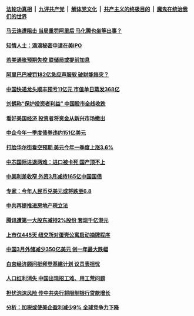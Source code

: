 

####  [法轮功真相](../../../../basic/blob/master/README.md?t=04120902) &nbsp;|&nbsp; [九评共产党](../../../../9ping.md/blob/master/README.md?t=04120902) &nbsp;|&nbsp; [解体党文化](../../../../jtdwh.md/blob/master/README.md?t=04120902)  &nbsp;|&nbsp; [共产主义的终极目的](../../../../gczydzjmd.md/blob/master/README.md?t=04120902) &nbsp;|&nbsp; [魔鬼在统治我们的世界](../../../../mgztzwmdsj.md/blob/master/README.md?t=04120902) 

#### [马云连遭阻击 当局重罚阿里后 马化腾也坐等出事？](../pages/soh7/493883.md?t=04120902) 
#### [知情人士：滴滴秘密申请在美IPO](../pages/soh7/493802.md?t=04120902) 
#### [若美通胀预期失控 联储局或提前加息](../pages/soh7/493598.md?t=04120902) 
#### [阿里巴巴被罚182亿急应声服软 破财能挡灾？](../pages/soh7/493547.md?t=04120902) 
#### [中国快递龙头顺丰预亏11亿元  市值单日蒸发368亿](../pages/soh7/493445.md?t=04120902) 
#### [刘鹤称“保护投资者利益” 中国股市全线收跌](../pages/soh7/493433.md?t=04120902) 
#### [看好美国经济 投资者将资金从新兴市场撤出](../pages/soh7/493400.md?t=04120902) 
#### [中企今年一季度债券违约151亿美元](../pages/soh7/493391.md?t=04120902) 
#### [打脸华尔街看空预期 美元今年一季度上涨3.6%](../pages/soh7/493037.md?t=04120902) 
#### [中芯国际进退两难：进口被卡死 国产顶不上](../pages/soh7/493031.md?t=04120902) 
#### [中美利差收窄 外资3月减持165亿中国国债](../pages/soh7/493025.md?t=04120902) 
#### [专家：今年人民币兑美元或将跌至6.8](../pages/soh7/493010.md?t=04120902) 
#### [中共再提推进房地产税立法](../pages/soh7/492677.md?t=04120902) 
#### [腾讯遭第一大股东减持2%股份 套现千亿港元](../pages/soh7/492671.md?t=04120902) 
#### [上市仅445天 纽交所对蛋壳公寓启动摘牌程序](../pages/soh7/492659.md?t=04120902) 
#### [中国3月外储减少350亿美元 创一年最大跌幅](../pages/soh7/492644.md?t=04120902) 
#### [白宫经济顾问挺拜登基建计划 议员表担忧](../pages/soh7/492299.md?t=04120902) 
#### [人口红利消失 中国出现招工难、用工荒问题](../pages/soh7/492257.md?t=04120902) 
#### [担忧泡沫风险 传中共央行将限制银行贷款增长](../pages/soh7/492251.md?t=04120902) 
#### [分析：加税或使美企盈利减少9%  全球竞争力下降](../pages/soh7/492248.md?t=04120902) 
